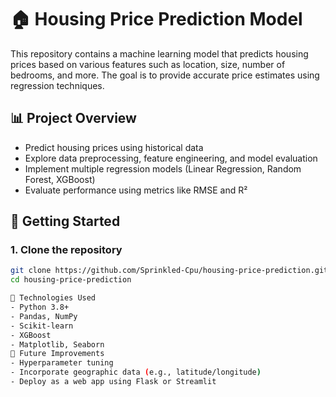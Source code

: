 # 🏠 Housing Price Prediction Model

This repository contains a machine learning model that predicts housing prices based on various features such as location, size, number of bedrooms, and more. The goal is to provide accurate price estimates using regression techniques.

## 📊 Project Overview

- Predict housing prices using historical data
- Explore data preprocessing, feature engineering, and model evaluation
- Implement multiple regression models (Linear Regression, Random Forest, XGBoost)
- Evaluate performance using metrics like RMSE and R²


## 🚀 Getting Started

### 1. Clone the repository

```bash
git clone https://github.com/Sprinkled-Cpu/housing-price-prediction.git
cd housing-price-prediction

🧠 Technologies Used
- Python 3.8+
- Pandas, NumPy
- Scikit-learn
- XGBoost
- Matplotlib, Seaborn
📌 Future Improvements
- Hyperparameter tuning
- Incorporate geographic data (e.g., latitude/longitude)
- Deploy as a web app using Flask or Streamlit

